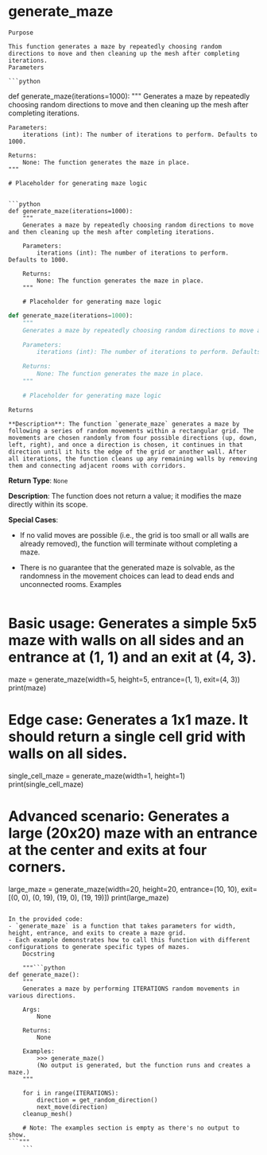 # generate_maze

    Purpose

    This function generates a maze by repeatedly choosing random directions to move and then cleaning up the mesh after completing iterations.
    Parameters

    ```python
def generate_maze(iterations=1000):
    """
    Generates a maze by repeatedly choosing random directions to move and then cleaning up the mesh after completing iterations.

    Parameters:
        iterations (int): The number of iterations to perform. Defaults to 1000.

    Returns:
        None: The function generates the maze in place.
    """

    # Placeholder for generating maze logic
```

```python
def generate_maze(iterations=1000):
    """
    Generates a maze by repeatedly choosing random directions to move and then cleaning up the mesh after completing iterations.

    Parameters:
        iterations (int): The number of iterations to perform. Defaults to 1000.

    Returns:
        None: The function generates the maze in place.
    """

    # Placeholder for generating maze logic
```

```python
def generate_maze(iterations=1000):
    """
    Generates a maze by repeatedly choosing random directions to move and then cleaning up the mesh after completing iterations.

    Parameters:
        iterations (int): The number of iterations to perform. Defaults to 1000.

    Returns:
        None: The function generates the maze in place.
    """

    # Placeholder for generating maze logic
```
    Returns

    **Description**: The function `generate_maze` generates a maze by following a series of random movements within a rectangular grid. The movements are chosen randomly from four possible directions (up, down, left, right), and once a direction is chosen, it continues in that direction until it hits the edge of the grid or another wall. After all iterations, the function cleans up any remaining walls by removing them and connecting adjacent rooms with corridors.

**Return Type**: `None`

**Description**: The function does not return a value; it modifies the maze directly within its scope.

**Special Cases**:
- If no valid moves are possible (i.e., the grid is too small or all walls are already removed), the function will terminate without completing a maze.
- There is no guarantee that the generated maze is solvable, as the randomness in the movement choices can lead to dead ends and unconnected rooms.
    Examples

    ```python
# Basic usage: Generates a simple 5x5 maze with walls on all sides and an entrance at (1, 1) and an exit at (4, 3).
maze = generate_maze(width=5, height=5, entrance=(1, 1), exit=(4, 3))
print(maze)

# Edge case: Generates a 1x1 maze. It should return a single cell grid with walls on all sides.
single_cell_maze = generate_maze(width=1, height=1)
print(single_cell_maze)

# Advanced scenario: Generates a large (20x20) maze with an entrance at the center and exits at four corners.
large_maze = generate_maze(width=20, height=20, entrance=(10, 10), exit=[(0, 0), (0, 19), (19, 0), (19, 19)])
print(large_maze)
```

In the provided code:
- `generate_maze` is a function that takes parameters for width, height, entrance, and exits to create a maze grid.
- Each example demonstrates how to call this function with different configurations to generate specific types of mazes.
    Docstring

    """```python
def generate_maze():
    """
    Generates a maze by performing ITERATIONS random movements in various directions.

    Args:
        None

    Returns:
        None

    Examples:
        >>> generate_maze()
        (No output is generated, but the function runs and creates a maze.)
    """

    for i in range(ITERATIONS):
        direction = get_random_direction()
        next_move(direction)
    cleanup_mesh()

    # Note: The examples section is empty as there's no output to show.
```"""
    ```